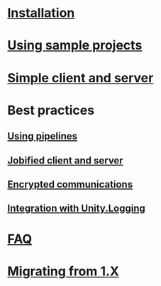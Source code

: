 # [Installation](install.md)
# [Using sample projects](samples-usage.md)
# [Simple client and server](client-server-simple.md)
# Best practices
## [Using pipelines](pipelines-usage.md)
## [Jobified client and server](client-server-jobs.md)
## [Encrypted communications](client-server-secure.md)
## [Integration with Unity.Logging](logging.md)
# [FAQ](faq.md)
# [Migrating from 1.X](migration.md)